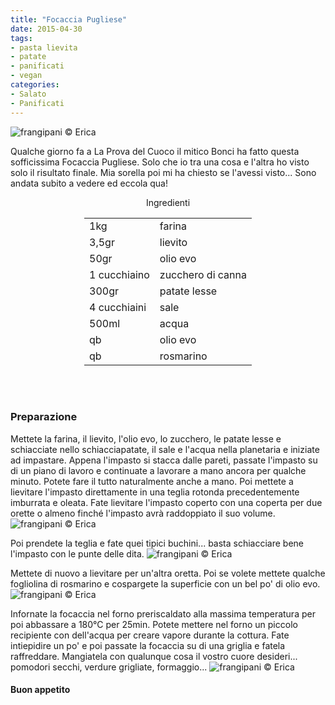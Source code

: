 ```yaml
---
title: "Focaccia Pugliese"
date: 2015-04-30
tags:
- pasta lievita
- patate
- panificati
- vegan
categories:
- Salato
- Panificati
---
```

![](header.jpg "frangipani © Erica")

Qualche giorno fa a La Prova del Cuoco il mitico Bonci ha fatto questa sofficissima Focaccia Pugliese. Solo che io tra una cosa e l'altra ho visto solo il risultato finale. Mia sorella poi mi ha chiesto se l'avessi visto... Sono andata subito a vedere ed eccola qua!


<div id="wrapper" style="text-align: center">
  <div id="yourdiv" style="display: inline-block;">
    <div class="ingredients">
      <div class="ingredients-title">Ingredienti</div>
      <table>
        <tbody>
          </tr>
          <tr>
            <td>1kg</td>
            <td>farina</td>
          </tr>
          <tr>
            <td>3,5gr</td>
            <td>lievito</td>
          </tr>
          <tr>
            <td>50gr</td>
            <td>olio evo</td>
          </tr>
          <tr>
            <td>1 cucchiaino</td>
            <td>zucchero di canna</td>
          </tr>
          <tr>
            <td>300gr</td>
            <td>patate lesse</td>
          </tr>
          <tr>
            <td>4 cucchiaini</td>
            <td>sale</td>
           </tr>
          <tr>
            <td>500ml</td>
            <td>acqua</td>
          </tr>
          <tr>
            <td>qb</td>
            <td>olio evo</td>
           </tr>
          <tr>
            <td>qb</td>
            <td>rosmarino</td>
          </tr>
        </tbody>
      </table>
      <br></br>
    </div>
  </div>
</div>


<h3>
  <font color="grey">
    <i class="fa fa-cogs"></i>
  </font> Preparazione
</h3>

Mettete la farina, il lievito, l'olio evo, lo zucchero, le patate lesse e schiacciate nello schiacciapatate, il sale e l'acqua nella planetaria e iniziate ad impastare. Appena l'impasto si stacca dalle pareti, passate l'impasto su di un piano di lavoro e continuate a lavorare a mano ancora per qualche minuto. Potete fare il tutto naturalmente anche a mano. Poi mettete a lievitare l'impasto direttamente in una teglia rotonda precedentemente imburrata e oleata. Fate lievitare l'impasto coperto con una coperta per due orette o almeno finché l'impasto avrà raddoppiato il suo volume.
![](impasto.jpg "frangipani © Erica")

Poi prendete la teglia e fate quei tipici buchini... basta schiacciare bene l'impasto con le punte delle dita.
![](lievitata.jpg "frangipani © Erica")

Mettete di nuovo a lievitare per un'altra oretta. Poi se volete mettete qualche fogliolina di rosmarino e cospargete la superficie con un bel po' di olio evo.
![](teglia.jpg "frangipani © Erica")

Infornate la focaccia nel forno preriscaldato alla massima temperatura per poi abbassare a 180°C per 25min. Potete mettere nel forno un piccolo recipiente con dell'acqua per creare vapore durante la cottura. Fate intiepidire un po' e poi passate la focaccia su di una griglia e fatela raffreddare. Mangiatela con qualunque cosa il vostro cuore desideri... pomodori secchi, verdure grigliate, formaggio...
![](risultato.jpg "frangipani © Erica")

<h4>Buon appetito
  <font color="red">
    <i class="fa fa-smile-o"></i>
  </font>
</h4>
